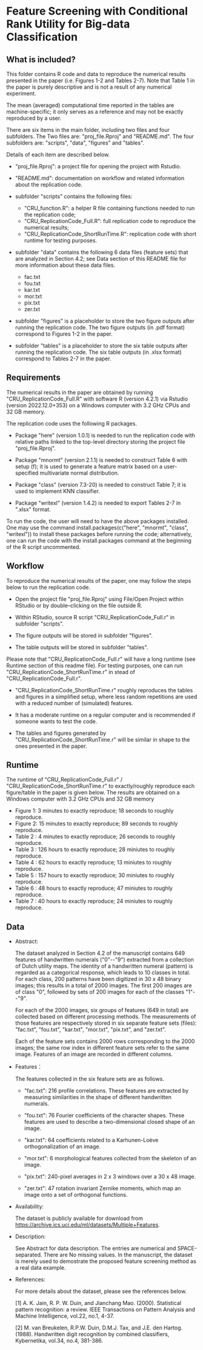 # Feature Screening with Conditional Rank Utility for Big-data Classification

## What is included?

This folder contains R code and data to reproduce the numerical results presented in the 
paper (i.e. Figures 1-2 and Tables 2-7). Note that Table 1 in the paper is purely descriptive 
and is not a result of any numerical experiment.

The mean (averaged) computational time reported in the tables are machine-specific; it only serves as 
a reference and may not be exactly reproduced by a user.

There are six items in the main folder, including two files and four subfolders. The Two files 
are: "proj_file.Rproj" and "README.md". The four subfolders are: "scripts", "data", "figures" and "tables".
  
Details of each item are described below. 
  
  - "proj_file.Rproj": a project file for opening the project with Rstudio. 

  - "README.md": documentation on workflow and related information about the replication code.
  
  - subfolder "scripts" contains the following files:
      - "CRU_function.R": a helper R file containing functions needed to run the replication code; 
      - "CRU_ReplicationCode_Full.R": full replication code to reproduce the numerical results;
      - "CRU_ReplicationCode_ShortRunTime.R": replication code with short runtime for testing purposes.

  - subfolder "data" contains the following 6 data files (feature sets) that are analyzed in Section 4.2; 
    see Data section of this README file for more information about these data files.
     - fac.txt  
     - fou.txt  
     - kar.txt  
     - mor.txt  
     - pix.txt  
     - zer.txt  
  
  - subfolder "figures" is a placeholder to store the two figure outputs after running the replication code.
    The two figure outputs (in .pdf format) correspond to Figures 1-2 in the paper.
 
  - subfolder "tables" is a placeholder to store the six table outputs after running the replication code.
    The six table outputs (in .xlsx format) correspond to Tables 2-7 in the paper.
    
    
## Requirements

The numerical results in the paper are obtained by running "CRU_ReplicationCode_Full.R" with software R 
(version 4.2.1) via Rstudio (version 2022.12.0+353) on a Windows computer with 3.2 GHz CPUs and 32 GB memory.

The replication code uses the following R packages.

  - Package "here" (version 1.0.1) is needed to run the replication code with relative paths linked to
      the top-level directory storing the project file "proj_file.Rproj".

  - Package "mnormt" (version 2.1.1) is needed to construct Table 6 with setup (f); it is used to generate
      a feature matrix based on a user-specified multivariate normal distribution.   

  - Package "class" (version 7.3-20) is needed to construct Table 7; it is used to implement KNN classifier.

  - Package "writexl" (version 1.4.2) is needed to export Tables 2-7 in ".xlsx" format.

To run the code, the user will need to have the above packages installed. One may use the command 
install.packages(c("here", "mnormt", "class", "writexl")) to install these packages before running the code; 
alternatively, one can run the code with the install.packages command at the beginning of the R script uncommented. 

 
## Workflow 

To reproduce the numerical results of the paper, one may follow the steps below to run the replication code.

   -  Open the project file "proj_file.Rproj" using File/Open Project within RStudio or by double–clicking on
      the file outside R.
   
   -  Within RStudio, source R script "CRU_ReplicationCode_Full.r" in subfolder "scripts".

   -  The figure outputs will be stored in subfolder "figures".

   -  The table outputs will be stored in subfolder "tables".

Please note that "CRU_ReplicationCode_Full.r" will have a long runtime (see Runtime section of this readme file).
For testing purposes, one can run "CRU_ReplicationCode_ShortRunTime.r" in stead of "CRU_ReplicationCode_Full.r". 

  - "CRU_ReplicationCode_ShortRunTime.r" roughly reproduces the tables and figures in a simplified setup, 
    where less random repetitions are used with a reduced number of (simulated) features.

  - It has a moderate runtime on a regular computer and is recommended if someone wants to test the code. 

  - The tables and figures generated by "CRU_ReplicationCode_ShortRunTime.r" will be similar in shape to 
    the ones presented in the paper.

## Runtime 

The runtime of "CRU_ReplicationCode_Full.r" / "CRU_ReplicationCode_ShortRunTime.r" to exactly/roughly 
reproduce each figure/table in the paper is given below. The results are obtained on a Windows computer 
with 3.2 GHz CPUs and 32 GB memory 

   -  Figure 1: 3  minutes to exactly reproduce;   18  seconds  to roughly reproduce.
   -  Figure 2: 15 minutes to exactly reproduce;   89  seconds  to roughly reproduce.
   -  Table 2 : 4  minutes to exactly reproduce;   26 seconds   to roughly reproduce.
   -  Table 3 : 126 hours  to exactly reproduce;   28 miniutes  to roughly reproduce.
   -  Table 4 : 62  hours  to exactly reproduce;   13 miniutes  to roughly reproduce.	
   -  Table 5 : 157 hours  to exactly reproduce;   30 miniutes  to roughly reproduce.
   -  Table 6 : 48  hours  to exactly reproduce;   47 miniutes  to roughly reproduce.
   -  Table 7 : 40  hours  to exactly reproduce;   24 miniutes  to roughly reproduce.


## Data 

   - Abstract: 
     
     The dataset analyzed in Section 4.2 of the manuscript contains 649 features of handwritten numerals ("0"--"9")
     extracted from a collection of Dutch utility maps. The identity of a handwritten numeral (pattern)
     is regarded as a categorical response, which leads to 10 classes in total. For each class, 200 patterns
     have been digitized in 30 x 48 binary images; this results in a total of 2000 images. The first 200 images
     are of class "0", followed by sets of 200 images for each of the classes "1"--"9".

     For each of the 2000 images, six groups of features (649 in total) are collected based on different
     processing methods. The measurements of those features are respectively stored in six separate feature
     sets (files): "fac.txt", "fou.txt", "kar.txt", "mor.txt", "pix.txt", and "zer.txt".  
     
     Each of the feature sets contains 2000 rows corresponding to the 2000 images; the same row index in
     different feature sets refer to the same image. Features of an image are recorded in different columns.
   
   - Features：

     The features collected in the six feature sets are as follows.

      - "fac.txt": 216 profile correlations. These features are extracted by measuring similarities in
                   the shape of different handwritten numerals.

      - "fou.txt": 76 Fourier coefficients of the character shapes. These features are used to describe
                   a two-dimensional closed shape of an image.      
    
      - "kar.txt": 64 coefficients related to a Karhunen-Loève orthogonalization of an image.

      - "mor.txt": 6 morphological features collected from the skeleton of an image.   

      - "pix.txt": 240-pixel averages in 2 x 3 windows over a 30 x 48 image.
    
      - "zer.txt": 47 rotation invariant Zernike moments, which map an image onto a set of orthogonal
                   functions.
                  
  - Availability:

     The dataset is publicly available for download from https://archive.ics.uci.edu/ml/datasets/Multiple+Features.

   - Description: 

     See Abstract for data description. The entries are numerical and SPACE-separated. There are No missing values. 
     In the manuscript, the dataset is merely used to demostrate the proposed feature screening method as a real data example.  

   - References:

     For more details about the dataset, please see the references below.

     [1] A. K. Jain, R. P. W. Duin, and Jianchang Mao. (2000). Statistical pattern recognition: a review. 
         IEEE Transactions on Pattern Analysis and Machine Intelligence, vol.22, no.1, 4-37. 

     [2] M. van Breukelen, R.P.W. Duin, D.M.J. Tax, and J.E. den Hartog. (1988). Handwritten digit recognition
         by combined classifiers, Kybernetika, vol.34, no.4, 381-386.
    
    
    
